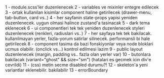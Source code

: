 1 - module.scss'ler duzenlenecek
2 - variables ve mixinler entegre edilecek
3 - ortak kullanilan kisimlar component haline getirilecek
(drawer-menu, tab-button, card vs..)
4 - her sayfanin state-props yapisi yeniden duzenlenecek. uygun olmasi halince zustand'a tasinacak
5 - dark tema eklenecek
6 - ui componentleri tek tek yeniden duzenlenecek styleri duzenlenecek (renkleri, radiuslari vs..)
7 - her sayfaya tek tek bakilacak. kullanilmayan yerler, fazla-yorum satirlar silinecek. performansli bi hale getirilecek
8 - component tasima da bazi fonskiyonlar veya node bloklari ucmus olabilir. (onclick vs...) kontrol edilmesi lazim
9 - public layout duzenlenecek (margin, padding vs.. fazla olan yerler var)
10 - butonlara bakilacak (variant="ghost" && size="sm") (hatalari es gecmek icin div'e cevrildi)
11 - (css) metin secme disabled durumu?!
12 - skeleton'a yeni variantlar eklenebilir. bakilabilir
13 - errorBoundary
